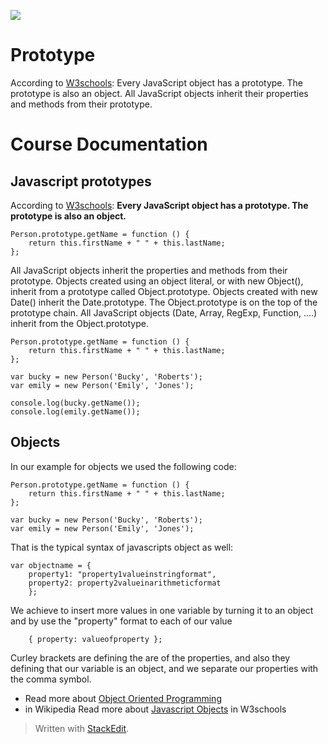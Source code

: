 ![](http://i.imgur.com/BgUMUGU.png)    
 
# Prototype 

According to [W3schools](http://www.w3schools.com/js/js_object_prototypes.asp): 
Every JavaScript object has a prototype. The prototype is also an object.
All JavaScript objects inherit their properties and methods from their prototype.  



# Course Documentation
 

## Javascript prototypes

According to [W3schools](http://www.w3schools.com/js/js_object_prototypes.asp): 
**Every JavaScript object has a prototype. The prototype is also an object.**

    Person.prototype.getName = function () {
        return this.firstName + " " + this.lastName;
    };

All JavaScript objects inherit the properties and methods from their prototype.
Objects created using an object literal, or with new Object(), inherit from a prototype called Object.prototype.
Objects created with new Date() inherit the Date.prototype.
The Object.prototype is on the top of the prototype chain.
All JavaScript objects (Date, Array, RegExp, Function, ....) inherit from the Object.prototype.

    Person.prototype.getName = function () {
        return this.firstName + " " + this.lastName;
    };
    
    var bucky = new Person('Bucky', 'Roberts');
    var emily = new Person('Emily', 'Jones');
    
    console.log(bucky.getName());
    console.log(emily.getName());

## Objects

In our example for objects we used the following code:  
  

    Person.prototype.getName = function () {
        return this.firstName + " " + this.lastName;
    };
    
    var bucky = new Person('Bucky', 'Roberts');
    var emily = new Person('Emily', 'Jones');

   
  That is the typical syntax of  javascripts object as well:
    
    var objectname = {
	    property1: "property1valueinstringformat",
	    property2: property2valueinarithmeticformat
	    };

We achieve to insert more values in one variable by turning it to an object and by use the "property" format to each of our value
	

	    { property: valueofproperty };

  Curley brackets are defining the are of the properties, and also they defining that our variable is an object, and we separate our properties with the comma symbol.

 - Read more about [Object Oriented
   Programming](https://en.wikipedia.org/wiki/Object-oriented_programming)
 - in Wikipedia Read more about [Javascript
   Objects](http://www.w3schools.com/js/js_objects.asp) in W3schools



> Written with [StackEdit](https://stackedit.io/).
